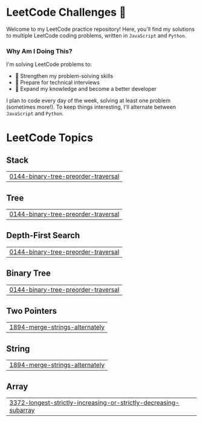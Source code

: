 # LeetCode Challenges 🚀

Welcome to my LeetCode practice repository! Here, you'll find my solutions to multiple LeetCode coding problems, written in `JavaScript` and `Python`.

### Why Am I Doing This?

I'm solving LeetCode problems to:

* 🧠 Strengthen my problem-solving skills 
* 💼 Prepare for technical interviews 
* 🌱 Expand my knowledge and become a better developer 
  
I plan to code every day of the week, solving at least one problem (sometimes more!). To keep things interesting, I'll alternate between `JavaScript` and `Python`.

<!---LeetCode Topics Start-->
# LeetCode Topics
## Stack
|  |
| ------- |
| [0144-binary-tree-preorder-traversal](https://github.com/joanaBrit/leetcode-challenges/tree/master/0144-binary-tree-preorder-traversal) |
## Tree
|  |
| ------- |
| [0144-binary-tree-preorder-traversal](https://github.com/joanaBrit/leetcode-challenges/tree/master/0144-binary-tree-preorder-traversal) |
## Depth-First Search
|  |
| ------- |
| [0144-binary-tree-preorder-traversal](https://github.com/joanaBrit/leetcode-challenges/tree/master/0144-binary-tree-preorder-traversal) |
## Binary Tree
|  |
| ------- |
| [0144-binary-tree-preorder-traversal](https://github.com/joanaBrit/leetcode-challenges/tree/master/0144-binary-tree-preorder-traversal) |
## Two Pointers
|  |
| ------- |
| [1894-merge-strings-alternately](https://github.com/joanaBrit/leetcode-challenges/tree/master/1894-merge-strings-alternately) |
## String
|  |
| ------- |
| [1894-merge-strings-alternately](https://github.com/joanaBrit/leetcode-challenges/tree/master/1894-merge-strings-alternately) |
## Array
|  |
| ------- |
| [3372-longest-strictly-increasing-or-strictly-decreasing-subarray](https://github.com/joanaBrit/leetcode-challenges/tree/master/3372-longest-strictly-increasing-or-strictly-decreasing-subarray) |
<!---LeetCode Topics End-->